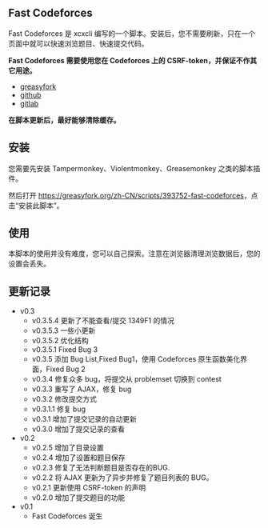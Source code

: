 ## Fast Codeforces

Fast Codeforces 是 xcxcli 编写的一个脚本。安装后，您不需要刷新，只在一个页面中就可以快速浏览题目、快速提交代码。

**Fast Codeforces 需要使用您在 Codeforces 上的 CSRF-token，并保证不作其它用途。**

+ [greasyfork](https://greasyfork.org/zh-CN/scripts/393752-fast-codeforces)
+ [github](https://github.com/xcxcli/fast-codeforces)
+ [gitlab](https://gitlab.com/xcxcli/fast-codeforces)

**在脚本更新后，最好能够清除缓存。**

## 安装

您需要先安装 Tampermonkey、Violentmonkey、Greasemonkey 之类的脚本插件。

然后打开 <https://greasyfork.org/zh-CN/scripts/393752-fast-codeforces>，点击“安装此脚本”。

## 使用

本脚本的使用并没有难度，您可以自己探索。注意在浏览器清理浏览数据后，您的设置会丢失。

## 更新记录

+ v0.3
	+ v0.3.5.4 更新了不能查看/提交 1349F1 的情况
	+ v0.3.5.3 一些小更新
	+ v0.3.5.2 优化结构
	+ v0.3.5.1 Fixed Bug 3
	+ v0.3.5 添加 Bug List,Fixed Bug1，使用 Codeforces 原生函数美化界面，Fixed Bug 2
	+ v0.3.4 修复众多 bug，将提交从 problemset 切换到 contest
	+ v0.3.3 重写了 AJAX，修复 bug
	+ v0.3.2 修改提交方式
	+ v0.3.1.1 修复 bug
	+ v0.3.1 增加了提交记录的自动更新
	+ v0.3.0 增加了提交记录的查看
+ v0.2
	* v0.2.5 增加了目录设置
	* v0.2.4 增加了设置和题目保存
	* v0.2.3 修复了无法判断题目是否存在的BUG.
	* v0.2.2 将 AJAX 更新为了异步并修复了题目列表的 BUG。
	* v0.2.1 更新使用 CSRF-token 的声明
	* v0.2.0 增加了提交题目的功能
+ v0.1
	* Fast Codeforces 诞生
